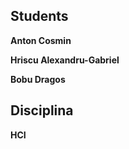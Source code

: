 ## Students
<p> <b>Anton Cosmin </b> </p>
<p> <b>Hriscu Alexandru-Gabriel </b> </p>
<p> <b>Bobu Dragos</b> </p>

## Disciplina
<p> <b>HCI </b> </p>
